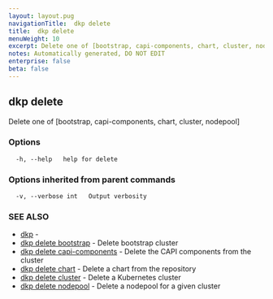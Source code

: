 ```yaml
---
layout: layout.pug
navigationTitle:  dkp delete
title:  dkp delete
menuWeight: 10
excerpt: Delete one of [bootstrap, capi-components, chart, cluster, nodepool]
notes: Automatically generated, DO NOT EDIT
enterprise: false
beta: false
---
```

<!-- vale off -->
<!-- markdownlint-disable -->

## dkp delete

Delete one of [bootstrap, capi-components, chart, cluster, nodepool]

### Options

```
  -h, --help   help for delete
```

### Options inherited from parent commands

```
  -v, --verbose int   Output verbosity
```

### SEE ALSO

* [dkp](/dkp/kommander/2.3/cli/dkp/)	 - 
* [dkp delete bootstrap](/dkp/kommander/2.3/cli/dkp/delete/bootstrap/)	 - Delete bootstrap cluster
* [dkp delete capi-components](/dkp/kommander/2.3/cli/dkp/delete/capi-components/)	 - Delete the CAPI components from the cluster
* [dkp delete chart](/dkp/kommander/2.3/cli/dkp/delete/chart/)	 - Delete a chart from the repository
* [dkp delete cluster](/dkp/kommander/2.3/cli/dkp/delete/cluster/)	 - Delete a Kubernetes cluster
* [dkp delete nodepool](/dkp/kommander/2.3/cli/dkp/delete/nodepool/)	 - Delete a nodepool for a given cluster

